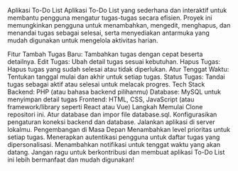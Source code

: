 Aplikasi To-Do List
Aplikasi To-Do List yang sederhana dan interaktif untuk membantu pengguna mengatur tugas-tugas secara efisien. Proyek ini memungkinkan pengguna untuk menambahkan, mengedit, menghapus, dan menandai tugas sebagai selesai, serta menyediakan antarmuka yang mudah digunakan untuk mengelola aktivitas harian.

Fitur
Tambah Tugas Baru: Tambahkan tugas dengan cepat beserta detailnya.
Edit Tugas: Ubah detail tugas sesuai kebutuhan.
Hapus Tugas: Hapus tugas yang sudah selesai atau tidak diperlukan.
Atur Tenggat Waktu: Tentukan tanggal mulai dan akhir untuk setiap tugas.
Status Tugas: Tandai tugas sebagai aktif atau selesai untuk melacak progres.
Tech Stack
Backend: PHP (atau bahasa backend pilihanmu)
Database: MySQL untuk menyimpan detail tugas
Frontend: HTML, CSS, JavaScript (atau framework/library seperti React atau Vue)
Langkah Memulai
Clone repositori ini.
Atur database dan impor file database.sql.
Konfigurasikan pengaturan koneksi backend dan database.
Jalankan aplikasi di server lokalmu.
Pengembangan di Masa Depan
Menambahkan level prioritas untuk setiap tugas.
Menerapkan autentikasi pengguna untuk daftar tugas yang dipersonalisasi.
Menambahkan notifikasi untuk tenggat waktu yang akan datang.
Jangan ragu untuk berkontribusi dan membuat aplikasi To-Do List ini lebih bermanfaat dan mudah digunakan!

